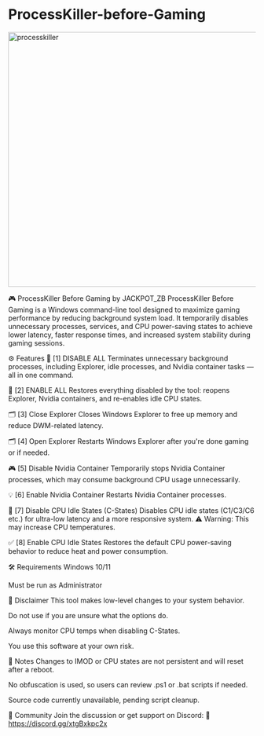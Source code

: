# ProcessKiller-before-Gaming


<img width="844" height="519" alt="processkiller" src="https://github.com/user-attachments/assets/0615718d-5cd9-4cb5-a656-7813dec40c61" />


🎮 ProcessKiller Before Gaming by JACKPOT_ZB
ProcessKiller Before Gaming is a Windows command-line tool designed to maximize gaming performance by reducing background system load. 
It temporarily disables unnecessary processes, services, and CPU power-saving states to achieve lower latency, faster response times, 
and increased system stability during gaming sessions.

⚙️ Features
🔻 [1] DISABLE ALL
Terminates unnecessary background processes, including Explorer, idle processes, and Nvidia container tasks — all in one command.

🔺 [2] ENABLE ALL
Restores everything disabled by the tool: reopens Explorer, Nvidia containers, and re-enables idle CPU states.

🗂️ [3] Close Explorer
Closes Windows Explorer to free up memory and reduce DWM-related latency.

🗂️ [4] Open Explorer
Restarts Windows Explorer after you're done gaming or if needed.

🎮 [5] Disable Nvidia Container
Temporarily stops Nvidia Container processes, which may consume background CPU usage unnecessarily.

💡 [6] Enable Nvidia Container
Restarts Nvidia Container processes.

🚫 [7] Disable CPU Idle States (C-States)
Disables CPU idle states (C1/C3/C6 etc.) for ultra-low latency and a more responsive system.
⚠️ Warning: This may increase CPU temperatures.

✅ [8] Enable CPU Idle States
Restores the default CPU power-saving behavior to reduce heat and power consumption.

🛠️ Requirements
Windows 10/11

Must be run as Administrator

🚨 Disclaimer
This tool makes low-level changes to your system behavior.

Do not use if you are unsure what the options do.

Always monitor CPU temps when disabling C-States.

You use this software at your own risk.

📎 Notes
Changes to IMOD or CPU states are not persistent and will reset after a reboot.

No obfuscation is used, so users can review .ps1 or .bat scripts if needed.

Source code currently unavailable, pending script cleanup.

🔗 Community
Join the discussion or get support on Discord:
📎 https://discord.gg/xtgBxkpc2x
